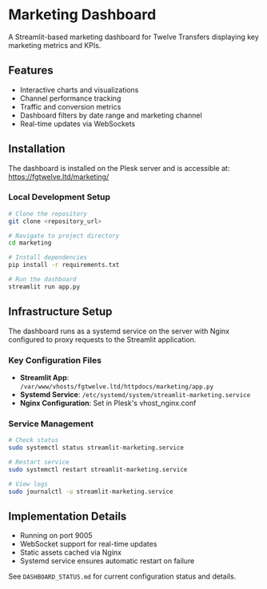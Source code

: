 # Marketing Dashboard

A Streamlit-based marketing dashboard for Twelve Transfers displaying key marketing metrics and KPIs.

## Features

- Interactive charts and visualizations
- Channel performance tracking
- Traffic and conversion metrics 
- Dashboard filters by date range and marketing channel
- Real-time updates via WebSockets

## Installation

The dashboard is installed on the Plesk server and is accessible at:
https://fgtwelve.ltd/marketing/

### Local Development Setup

```bash
# Clone the repository
git clone <repository_url>

# Navigate to project directory  
cd marketing

# Install dependencies
pip install -r requirements.txt

# Run the dashboard
streamlit run app.py
```

## Infrastructure Setup

The dashboard runs as a systemd service on the server with Nginx configured to proxy requests to the Streamlit application.

### Key Configuration Files

- **Streamlit App**: `/var/www/vhosts/fgtwelve.ltd/httpdocs/marketing/app.py`
- **Systemd Service**: `/etc/systemd/system/streamlit-marketing.service`
- **Nginx Configuration**: Set in Plesk's vhost_nginx.conf

### Service Management

```bash
# Check status
sudo systemctl status streamlit-marketing.service

# Restart service
sudo systemctl restart streamlit-marketing.service

# View logs
sudo journalctl -u streamlit-marketing.service
```

## Implementation Details

- Running on port 9005
- WebSocket support for real-time updates
- Static assets cached via Nginx
- Systemd service ensures automatic restart on failure

See `DASHBOARD_STATUS.md` for current configuration status and details.